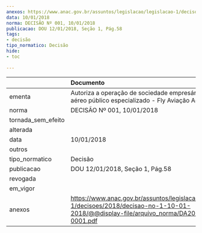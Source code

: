 ```yaml
---
anexos: https://www.anac.gov.br/assuntos/legislacao/legislacao-1/decisoes/2018/decisao-no-1-10-01-2018/@@display-file/arquivo_norma/DA2018-0001.pdf
data: 10/01/2018
norma: DECISÃO Nº 001, 10/01/2018
publicacao: DOU 12/01/2018, Seção 1, Pág.58
tags:
- decisão
tipo_normatico: Decisão
hide: 
- toc 
 
---
```


|                    | Documento                                                                                                                                   |
|:-------------------|:--------------------------------------------------------------------------------------------------------------------------------------------|
| ementa             | Autoriza a operação de sociedade empresária de serviço aéreo público especializado - Fly Aviação Agrícola Ltda.                             |
| norma              | DECISÃO Nº 001, 10/01/2018                                                                                                                  |
| tornada_sem_efeito |                                                                                                                                             |
| alterada           |                                                                                                                                             |
| data               | 10/01/2018                                                                                                                                  |
| outros             |                                                                                                                                             |
| tipo_normatico     | Decisão                                                                                                                                     |
| publicacao         | DOU 12/01/2018, Seção 1, Pág.58                                                                                                             |
| revogada           |                                                                                                                                             |
| em_vigor           |                                                                                                                                             |
| anexos             | https://www.anac.gov.br/assuntos/legislacao/legislacao-1/decisoes/2018/decisao-no-1-10-01-2018/@@display-file/arquivo_norma/DA2018-0001.pdf |